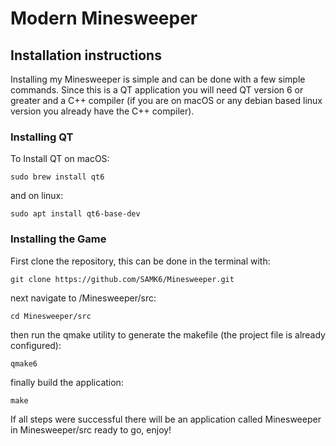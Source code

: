 # Modern Minesweeper

## Installation instructions

Installing my Minesweeper is simple and can be done with a few simple commands. Since this is a QT application you will need QT version 6 or greater and a C++ compiler (if you are on macOS or any debian based linux version you already have the C++ compiler). 

### Installing QT

To Install QT on macOS:

```
sudo brew install qt6
```

and on linux:

```
sudo apt install qt6-base-dev
```


### Installing the Game

First clone the repository, this can be done in the terminal with:

```
git clone https://github.com/SAMK6/Minesweeper.git
```

next navigate to /Minesweeper/src:

```
cd Minesweeper/src
```

then run the qmake utility to generate the makefile (the project file is already configured):

```
qmake6
```

finally build the application:

```
make
```

If all steps were successful there will be an application called Minesweeper in Minesweeper/src ready to go, enjoy!
